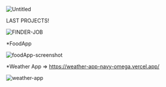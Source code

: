 ![Untitled](https://user-images.githubusercontent.com/88290587/169665511-1922b9f7-fe14-4a44-a689-8f71dafb7f29.png)

LAST PROJECTS!


![FINDER-JOB](https://user-images.githubusercontent.com/88290587/174130729-49e63a54-8862-4058-8ec7-921341f034a2.png)

*FoodApp

![foodApp-screenshot](https://user-images.githubusercontent.com/88290587/169668334-ddbb9b8a-0469-40e3-9e83-3a7d8ae166dc.png)



*Weather App => https://weather-app-navy-omega.vercel.app/

![weather-app](https://user-images.githubusercontent.com/88290587/169726618-6c179690-60c8-4de9-a16a-a989846973b2.png)
